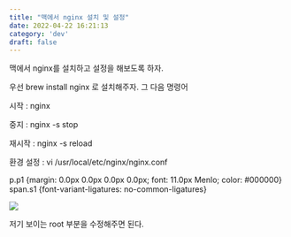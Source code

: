 ```yaml
---
title: "맥에서 nginx 설치 및 설정"
date: 2022-04-22 16:21:13
category: 'dev'
draft: false
---
```


맥에서 nginx를 설치하고 설정을 해보도록 하자. 

  

우선 brew install nginx 로 설치해주자. 그 다음 명령어

  

시작 : nginx 

중지 : nginx -s stop

재시작 : nginx -s reload

  

환경 설정 : vi /usr/local/etc/nginx/nginx.conf

p.p1 {margin: 0.0px 0.0px 0.0px 0.0px; font: 11.0px Menlo; color: #000000} span.s1 {font-variant-ligatures: no-common-ligatures}

  

![](https://t1.daumcdn.net/cfile/tistory/99C148405BA7B3910C)

저기 보이는 root 부분을 수정해주면 된다.
